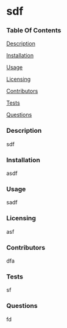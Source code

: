 
# sdf

### Table Of Contents
  [Description](#description)

  [Installation](#installation)

  [Usage](#usage)

  [Licensing](#licensing)

  [Contributors](#contributors)

  [Tests](#tests)

  [Questions](#questions)


### Description
  sdf

### Installation
  asdf
  
### Usage
  sadf

### Licensing
  asf

### Contributors
  dfa

### Tests
  sf

### Questions
  fd
